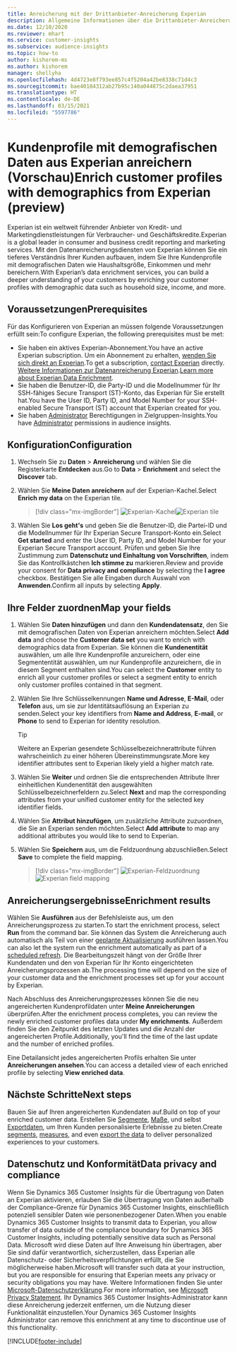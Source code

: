 ```yaml
---
title: Anreicherung mit der Drittanbieter-Anreicherung Experian
description: Allgemeine Informationen über die Drittanbieter-Anreicherung von Experian.
ms.date: 12/10/2020
ms.reviewer: mhart
ms.service: customer-insights
ms.subservice: audience-insights
ms.topic: how-to
author: kishorem-ms
ms.author: kishorem
manager: shellyha
ms.openlocfilehash: 4d4723e8f793ee857c4f5204a42be8338c71d4c3
ms.sourcegitcommit: bae40184312ab27b95c140a044875c2daea37951
ms.translationtype: HT
ms.contentlocale: de-DE
ms.lasthandoff: 03/15/2021
ms.locfileid: "5597786"
---
```

# <a name="enrich-customer-profiles-with-demographics-from-experian-preview"></a><span data-ttu-id="c42eb-103">Kundenprofile mit demografischen Daten aus Experian anreichern (Vorschau)</span><span class="sxs-lookup"><span data-stu-id="c42eb-103">Enrich customer profiles with demographics from Experian (preview)</span></span>

<span data-ttu-id="c42eb-104">Experian ist ein weltweit führender Anbieter von Kredit- und Marketingdienstleistungen für Verbraucher- und Geschäftskredite.</span><span class="sxs-lookup"><span data-stu-id="c42eb-104">Experian is a global leader in consumer and business credit reporting and marketing services.</span></span> <span data-ttu-id="c42eb-105">Mit den Datenanreicherungsdiensten von Experian können Sie ein tieferes Verständnis Ihrer Kunden aufbauen, indem Sie Ihre Kundenprofile mit demografischen Daten wie Haushaltsgröße, Einkommen und mehr bereichern.</span><span class="sxs-lookup"><span data-stu-id="c42eb-105">With Experian’s data enrichment services, you can build a deeper understanding of your customers by enriching your customer profiles with demographic data such as household size, income, and more.</span></span>

## <a name="prerequisites"></a><span data-ttu-id="c42eb-106">Voraussetzungen</span><span class="sxs-lookup"><span data-stu-id="c42eb-106">Prerequisites</span></span>

<span data-ttu-id="c42eb-107">Für das Konfigurieren von Experian an müssen folgende Voraussetzungen erfüllt sein:</span><span class="sxs-lookup"><span data-stu-id="c42eb-107">To configure Experian, the following prerequisites must be met:</span></span>

- <span data-ttu-id="c42eb-108">Sie haben ein aktives Experian-Abonnement.</span><span class="sxs-lookup"><span data-stu-id="c42eb-108">You have an active Experian subscription.</span></span> <span data-ttu-id="c42eb-109">Um ein Abonnement zu erhalten, [wenden Sie sich direkt an Experian](https://www.experian.com/marketing-services/contact).</span><span class="sxs-lookup"><span data-stu-id="c42eb-109">To get a subscription, [contact Experian](https://www.experian.com/marketing-services/contact) directly.</span></span> <span data-ttu-id="c42eb-110">[Weitere Informationen zur Datenanreicherung Experian](https://www.experian.com/marketing-services/microsoft?cmpid=ems_web_mci_cdppage).</span><span class="sxs-lookup"><span data-stu-id="c42eb-110">[Learn more about Experian Data Enrichment](https://www.experian.com/marketing-services/microsoft?cmpid=ems_web_mci_cdppage).</span></span>
- <span data-ttu-id="c42eb-111">Sie haben die Benutzer-ID, die Party-ID und die Modellnummer für Ihr SSH-fähiges Secure Transport (ST)-Konto, das Experian für Sie erstellt hat.</span><span class="sxs-lookup"><span data-stu-id="c42eb-111">You have the User ID, Party ID, and Model Number for your SSH-enabled Secure Transport (ST) account that Experian created for you.</span></span>
- <span data-ttu-id="c42eb-112">Sie haben [Administrator](permissions.md#administrator) Berechtigungen in Zielgruppen-Insights.</span><span class="sxs-lookup"><span data-stu-id="c42eb-112">You have [Administrator](permissions.md#administrator) permissions in audience insights.</span></span>

## <a name="configuration"></a><span data-ttu-id="c42eb-113">Konfiguration</span><span class="sxs-lookup"><span data-stu-id="c42eb-113">Configuration</span></span>

1. <span data-ttu-id="c42eb-114">Wechseln Sie zu **Daten** > **Anreicherung** und wählen Sie die Registerkarte **Entdecken** aus.</span><span class="sxs-lookup"><span data-stu-id="c42eb-114">Go to **Data** > **Enrichment** and select the **Discover** tab.</span></span>

1. <span data-ttu-id="c42eb-115">Wählen Sie **Meine Daten anreichern** auf der Experian-Kachel.</span><span class="sxs-lookup"><span data-stu-id="c42eb-115">Select **Enrich my data** on the Experian tile.</span></span>

   > [!div class="mx-imgBorder"]
   > <span data-ttu-id="c42eb-116">![Experian-Kachel](media/experian-tile.png "Experian-Kachel")</span><span class="sxs-lookup"><span data-stu-id="c42eb-116">![Experian tile](media/experian-tile.png "Experian tile")</span></span>

1. <span data-ttu-id="c42eb-117">Wählen Sie **Los geht's** und geben Sie die Benutzer-ID, die Partei-ID und die Modellnummer für Ihr Experian Secure Transport-Konto ein.</span><span class="sxs-lookup"><span data-stu-id="c42eb-117">Select **Get started** and enter the User ID, Party ID, and Model Number for your Experian Secure Transport account.</span></span> <span data-ttu-id="c42eb-118">Prüfen und geben Sie Ihre Zustimmung zum **Datenschutz und Einhaltung von Vorschriften**, indem Sie das Kontrollkästchen **Ich stimme zu** markieren.</span><span class="sxs-lookup"><span data-stu-id="c42eb-118">Review and provide your consent for **Data privacy and compliance** by selecting the **I agree** checkbox.</span></span> <span data-ttu-id="c42eb-119">Bestätigen Sie alle Eingaben durch Auswahl von **Anwenden**.</span><span class="sxs-lookup"><span data-stu-id="c42eb-119">Confirm all inputs by selecting **Apply**.</span></span>

## <a name="map-your-fields"></a><span data-ttu-id="c42eb-120">Ihre Felder zuordnen</span><span class="sxs-lookup"><span data-stu-id="c42eb-120">Map your fields</span></span>

1.  <span data-ttu-id="c42eb-121">Wählen Sie **Daten hinzufügen** und dann den **Kundendatensatz**, den Sie mit demografischen Daten von Experian anreichern möchten.</span><span class="sxs-lookup"><span data-stu-id="c42eb-121">Select **Add data** and choose the **Customer data set** you want to enrich with demographics data from Experian.</span></span> <span data-ttu-id="c42eb-122">Sie können die **Kundenentität** auswählen, um alle Ihre Kundenprofile anzureichern, oder eine Segmententität auswählen, um nur Kundenprofile anzureichern, die in diesem Segment enthalten sind.</span><span class="sxs-lookup"><span data-stu-id="c42eb-122">You can select the **Customer** entity to enrich all your customer profiles or select a segment entity to enrich only customer profiles contained in that segment.</span></span>

1. <span data-ttu-id="c42eb-123">Wählen Sie Ihre Schlüsselkennungen **Name und Adresse**, **E-Mail**, oder **Telefon** aus, um sie zur Identitätsauflösung an Experian zu senden.</span><span class="sxs-lookup"><span data-stu-id="c42eb-123">Select your key identifiers from **Name and Address**, **E-mail**, or **Phone** to send to Experian for identity resolution.</span></span>

   > [!TIP]
   > <span data-ttu-id="c42eb-124">Weitere an Experian gesendete Schlüsselbezeichnerattribute führen wahrscheinlich zu einer höheren Übereinstimmungsrate.</span><span class="sxs-lookup"><span data-stu-id="c42eb-124">More key identifier attributes sent to Experian likely yield a higher match rate.</span></span>

1. <span data-ttu-id="c42eb-125">Wählen Sie **Weiter** und ordnen Sie die entsprechenden Attribute Ihrer einheitlichen Kundenentität den ausgewählten Schlüsselbezeichnerfeldern zu.</span><span class="sxs-lookup"><span data-stu-id="c42eb-125">Select **Next** and map the corresponding attributes from your unified customer entity for the selected key identifier fields.</span></span>

1. <span data-ttu-id="c42eb-126">Wählen Sie **Attribut hinzufügen**, um zusätzliche Attribute zuzuordnen, die Sie an Experian senden möchten.</span><span class="sxs-lookup"><span data-stu-id="c42eb-126">Select **Add attribute** to map any additional attributes you would like to send to Experian.</span></span>

1.  <span data-ttu-id="c42eb-127">Wählen Sie **Speichern** aus, um die Feldzuordnung abzuschließen.</span><span class="sxs-lookup"><span data-stu-id="c42eb-127">Select **Save** to complete the field mapping.</span></span>

    > [!div class="mx-imgBorder"]
    > <span data-ttu-id="c42eb-128">![Experian-Feldzuordnung](media/experian-field-mapping.png "Experian-Feldzuordnung")</span><span class="sxs-lookup"><span data-stu-id="c42eb-128">![Experian field mapping](media/experian-field-mapping.png "Experian field mapping")</span></span>

## <a name="enrichment-results"></a><span data-ttu-id="c42eb-129">Anreicherungsergebnisse</span><span class="sxs-lookup"><span data-stu-id="c42eb-129">Enrichment results</span></span>

<span data-ttu-id="c42eb-130">Wählen Sie **Ausführen** aus der Befehlsleiste aus, um den Anreicherungsprozess zu starten.</span><span class="sxs-lookup"><span data-stu-id="c42eb-130">To start the enrichment process, select **Run** from the command bar.</span></span> <span data-ttu-id="c42eb-131">Sie können das System die Anreicherung auch automatisch als Teil von einer [geplante Aktualisierung](system.md#schedule-tab) ausführen lassen.</span><span class="sxs-lookup"><span data-stu-id="c42eb-131">You can also let the system run the enrichment automatically as part of a [scheduled refresh](system.md#schedule-tab).</span></span> <span data-ttu-id="c42eb-132">Die Bearbeitungszeit hängt von der Größe Ihrer Kundendaten und den von Experian für Ihr Konto eingerichteten Anreicherungsprozessen ab.</span><span class="sxs-lookup"><span data-stu-id="c42eb-132">The processing time will depend on the size of your customer data and the enrichment processes set up for your account by Experian.</span></span>

<span data-ttu-id="c42eb-133">Nach Abschluss des Anreicherungsprozesses können Sie die neu angereicherten Kundenprofildaten unter **Meine Anreicherungen** überprüfen.</span><span class="sxs-lookup"><span data-stu-id="c42eb-133">After the enrichment process completes, you can review the newly enriched customer profiles data under **My enrichments**.</span></span> <span data-ttu-id="c42eb-134">Außerdem finden Sie den Zeitpunkt des letzten Updates und die Anzahl der angereicherten Profile.</span><span class="sxs-lookup"><span data-stu-id="c42eb-134">Additionally, you'll find the time of the last update and the number of enriched profiles.</span></span>

<span data-ttu-id="c42eb-135">Eine Detailansicht jedes angereicherten Profils erhalten Sie unter **Anreicherungen ansehen**.</span><span class="sxs-lookup"><span data-stu-id="c42eb-135">You can access a detailed view of each enriched profile by selecting **View enriched data**.</span></span>

## <a name="next-steps"></a><span data-ttu-id="c42eb-136">Nächste Schritte</span><span class="sxs-lookup"><span data-stu-id="c42eb-136">Next steps</span></span>

<span data-ttu-id="c42eb-137">Bauen Sie auf Ihren angereicherten Kundendaten auf.</span><span class="sxs-lookup"><span data-stu-id="c42eb-137">Build on top of your enriched customer data.</span></span> <span data-ttu-id="c42eb-138">Erstellen Sie [Segmente](segments.md), [Maße](measures.md), und selbst [Exportdaten](export-destinations.md), um Ihren Kunden personalisierte Erlebnisse zu bieten.</span><span class="sxs-lookup"><span data-stu-id="c42eb-138">Create [segments](segments.md), [measures](measures.md), and even [export the data](export-destinations.md) to deliver personalized experiences to your customers.</span></span>

## <a name="data-privacy-and-compliance"></a><span data-ttu-id="c42eb-139">Datenschutz und Konformität</span><span class="sxs-lookup"><span data-stu-id="c42eb-139">Data privacy and compliance</span></span>

<span data-ttu-id="c42eb-140">Wenn Sie Dynamics 365 Customer Insights für die Übertragung von Daten an Experian aktivieren, erlauben Sie die Übertragung von Daten außerhalb der Compliance-Grenze für Dynamics 365 Customer Insights, einschließlich potenziell sensibler Daten wie personenbezogener Daten.</span><span class="sxs-lookup"><span data-stu-id="c42eb-140">When you enable Dynamics 365 Customer Insights to transmit data to Experian, you allow transfer of data outside of the compliance boundary for Dynamics 365 Customer Insights, including potentially sensitive data such as Personal Data.</span></span> <span data-ttu-id="c42eb-141">Microsoft wird diese Daten auf Ihre Anweisung hin übertragen, aber Sie sind dafür verantwortlich, sicherzustellen, dass Experian alle Datenschutz- oder Sicherheitsverpflichtungen erfüllt, die Sie möglicherweise haben.</span><span class="sxs-lookup"><span data-stu-id="c42eb-141">Microsoft will transfer such data at your instruction, but you are responsible for ensuring that Experian meets any privacy or security obligations you may have.</span></span> <span data-ttu-id="c42eb-142">Weitere Informationen finden Sie unter [Microsoft-Datenschutzerklärung](https://go.microsoft.com/fwlink/?linkid=396732).</span><span class="sxs-lookup"><span data-stu-id="c42eb-142">For more information, see [Microsoft Privacy Statement](https://go.microsoft.com/fwlink/?linkid=396732).</span></span>
<span data-ttu-id="c42eb-143">Ihr Dynamics 365 Customer Insights-Administrator kann diese Anreicherung jederzeit entfernen, um die Nutzung dieser Funktionalität einzustellen.</span><span class="sxs-lookup"><span data-stu-id="c42eb-143">Your Dynamics 365 Customer Insights Administrator can remove this enrichment at any time to discontinue use of this functionality.</span></span>


[!INCLUDE[footer-include](../includes/footer-banner.md)]